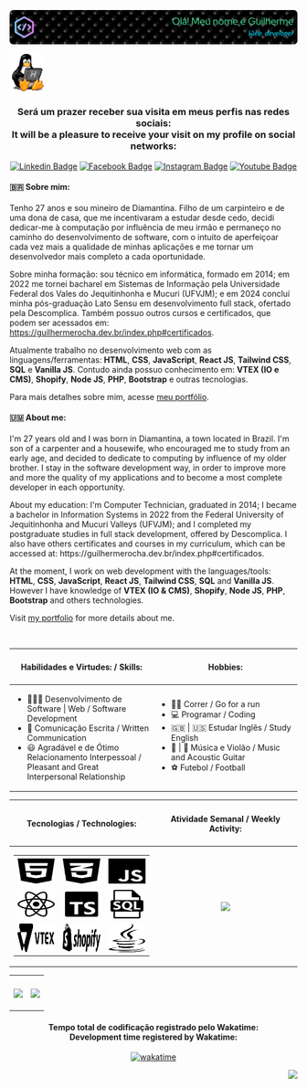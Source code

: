 <div align=center>
    
![Header](./github-header-image-2.png)

</div>

<div align="left">
    <img width=60 src="./linux_programming.gif">
</div>

<h3 align="center" margin="5px">Será um prazer receber sua visita em meus perfis nas redes sociais: <br />It will be a pleasure to receive your visit on my profile on social networks:</h3>

<div align="center">
    
[![Linkedin Badge](https://img.shields.io/badge/-LinkedIn-blue?style=flat-square&logo=Linkedin&logoColor=white&link=https://www.linkedin.com/in/guilherme-rocha-leite/)](https://www.linkedin.com/in/guilherme-rocha-leite/)  [![Facebook Badge](https://img.shields.io/badge/Facebook-1877F2?style=flat-square&logo=facebook&logoColor=white&link=https://www.facebook.com/guilherme.rocha.dtna/)](https://www.facebook.com/guilherme.rocha.dtna/)  [![Instagram Badge](https://img.shields.io/badge/Instagram-E4405F?style=flat-square&logo=instagram&logoColor=white&link=https://www.instagram.com/guilherme.dtna/)](https://www.instagram.com/guilherme.dtna/)  [![Youtube Badge](https://img.shields.io/badge/-YouTube-ff0000?style=flat-square&labelColor=ff0000&logo=youtube&logoColor=white&link=https://www.youtube.com/channel/UC28bAjWwKIosH8iZDhT1YEw)](https://www.youtube.com/channel/UC28bAjWwKIosH8iZDhT1YEw) 
    
</div>

<h4>
    🇧🇷️ Sobre mim:
</h4>

<p>
Tenho 27 anos e sou mineiro de Diamantina. Filho de um carpinteiro e de uma dona de casa, que me incentivaram a estudar desde cedo, decidi dedicar-me à computação por influência de meu irmão e permaneço no caminho do desenvolvimento de software, com o intuito de aperfeiçoar cada vez mais a qualidade de minhas aplicações e me tornar um desenvolvedor mais completo a cada oportunidade.
</p>

<p>Sobre minha formação: sou técnico em informática, formado em 2014; em 2022 me tornei bacharel em Sistemas de Informação pela Universidade Federal dos Vales do Jequitinhonha e Mucuri (UFVJM); e em 2024 concluí minha pós-graduação Lato Sensu em desenvolvimento full stack, ofertado pela Descomplica. Também possuo outros cursos e certificados, que podem ser acessados em: <a href="https://guilhermerocha.dev.br/index.php#certificados">https://guilhermerocha.dev.br/index.php#certificados</a>.</p>

<p>Atualmente trabalho no desenvolvimento web com as linguagens/ferramentas: <strong>HTML</strong>, <strong>CSS</strong>, <strong>JavaScript</strong>, <strong>React JS</strong>, <strong>Tailwind CSS</strong>, <strong>SQL</strong> e <strong>Vanilla JS</strong>. Contudo ainda possuo conhecimento em: <strong>VTEX (IO e CMS)</strong>, <strong>Shopify</strong>, <strong>Node JS</strong>, <strong>PHP</strong>, <strong>Bootstrap</strong> e outras tecnologias.</p>

<p>Para mais detalhes sobre mim, acesse <a href="https://guilhermerocha.dev.br/" target="_blank">meu portfólio</a>.</p>

<h4>
    🇺🇲️ About me:
</h4>

<p>
    I'm 27 years old and I was born in Diamantina, a town located in Brazil. I'm son of a carpenter and a housewife, who encouraged me to study from an early age, and decided to dedicate to computing by influence of my older brother. I stay in the software development way, in order to improve more and more the quality of my applications and to become a most complete developer in each opportunity.
</p>

<p>
    About my education: I'm Computer Technician, graduated in 2014; I became a bachelor in Information Systems in 2022 from the Federal University of Jequitinhonha and Mucuri Valleys (UFVJM); and I completed my postgraduate studies in full stack development, offered by Descomplica. I also have others certificates and courses in my curriculum, which can be accessed at: https://guilhermerocha.dev.br/index.php#certificados.
</p>

<p>
    At the moment, I work on web development with the languages/tools: <strong>HTML</strong>, <strong>CSS</strong>, <strong>JavaScript</strong>, <strong>React JS</strong>, <strong>Tailwind CSS</strong>, <strong>SQL</strong> and <strong>Vanilla JS</strong>. However I have knowledge of  <strong>VTEX (IO & CMS)</strong>, <strong>Shopify</strong>, <strong>Node JS</strong>, <strong>PHP</strong>, <strong>Bootstrap</strong> and others technologies.
</p>

<p>Visit <a target="_blank" href="https://guilhermerocha.dev.br/">my portfolio</a> for more details about me.</p>

<br>

<div align="center">
    <table width="100vh">
        <thead>
            <tr>
                <th width="50%">
                    <h4>
                        Habilidades e Virtudes: / Skills:
                    </h4>
                </th>
                <th width="50%">
                    <h4>
                        Hobbies:
                    </h4>
                </th>
            </tr>
        </thead>
        <tbody>
            <tr>
                <td width="50%">
                    <ul>
                        <li>👨🏻‍💻 Desenvolvimento de Software | Web / Software Development</li>
                        <li>📝 Comunicação Escrita / Written Communication</li>
                        <li>😃 Agradável e de Ótimo Relacionamento Interpessoal / Pleasant and Great Interpersonal Relationship</li>
                    </ul>
                </td>
                <td width="50%">
                    <ul>
                        <li>🏃‍♂️ Correr / Go for a run</li>
                        <li>💻 Programar / Coding</li>
                        <li>🇬🇧 | 🇺🇸 Estudar Inglês / Study English</li>
                        <li>🎵 | 🎸 Música e Violão / Music and Acoustic Guitar</li>
                        <li>⚽ Futebol / Football</li>
                    </ul>
                </td>
            </tr>
        </tbody>
    </table>
</div>

<div align="center">
    <table width="100vw">
        <thead>
            <tr>
                <th width="50%">
                    <h4>Tecnologias / Technologies:</h4>
                </th>
                <th width="50%">
                    <h4>Atividade Semanal / Weekly Activity:</h4>
                </th>
            </tr>
        </thead>
        <tbody>
            <tr>
                <td width="50%">
                    <p align="center">
                        <table align="center">
                            <tbody>
                                <tr border=0>
                                    <td><img src="html5-brands.svg" width="100" height="50" title="HTML5"></td>
                                    <td><img src="css3-alt-brands.svg" width="100" height="50" title="CSS3 (CSS puro, SASS e Tailwind)"></td>
                                    <td><img src="js-brands.svg" width="100" height="50" title="JavaScript"></td>
                                </tr>
                                <tr border=0>
                                    <td><img src="react-brands.svg" width="100" height="50" title="ReactJS"></td>
                                    <td><img src="typescript-icon.svg" width="100" height="50" title="TypeScript"></td>
                                    <td><img src="sql-icon.svg" width="100" height="50" title="SQL"></td>
                                </tr>
                                <tr border=0>
                                    <td><img src="vtex.svg" width="100" height="50" title="VTEX"></td>
                                    <td><img src="https://raw.githubusercontent.com/guilhermeDTNA/guilhermeDTNA/87b3aaf8b56f2836acf3c59e8d38058a67082771/shopify.svg" width="100" height="50" title="Shopify"></td>
                                    <td><img src="java-brands.svg" width="100" height="50" title="Java"></td>
                                </tr>
                            </tbody>
                        </table>
                    </p>
                </td>
                <td width="50%">
                    <p align="center">
                        <a href="https://wakatime.com/@guilhermeDTNA" target="_blank" title="Acessar meu perfil no Wakatime">
                            <img
                            align="center"
                            height="245"
                            src="https://github-readme-stats.vercel.app/api/wakatime?username=guilhermeDTNA&border_radius=5%&v=2&hide_border=true"
                            />
                        </a>
                    </p>
                </td>
            </tr>
        </tbody>
    </table>
</div>
<div align="center">
    <table width="100vw">
        <tbody>
            <tr>
                <td width="50%" align="center">
                    <h4>
                        <a href="#">
                                <img
                                align="center"
                                height="165"
                                src="https://github-readme-stats-sigma-five.vercel.app/api?username=guilhermeDTNA&count_private=true&show_icons=true&theme=highcontrast&border_radius=5%&locale=pt-br"
                                />
                            </a>
                    </h4>
                </td>
                <td width="50%" align="center">
                    <h4>
                        <a href="#">
                                <img
                                align="center"
                                height="100%"
                                src="https://github-readme-stats-sigma-five.vercel.app/api/top-langs/?username=guilhermeDTNA&border_radius=5%&layout=compact&locale=pt-br&hide_border=true"
                                />
                        </a>
                    </h4>   
                </td>
            </tr>
        </tbody>
    </table>
</div>

<div align="center">
<h4>Tempo total de codificação registrado pelo Wakatime:<br />Development time registered by Wakatime:</h4>
    
[![wakatime](https://wakatime.com/badge/user/e00141c8-da3e-4eba-9de1-ea951a69afcf.svg)](https://wakatime.com/@e00141c8-da3e-4eba-9de1-ea951a69afcf)
</div>

<div align="right">

![](https://komarev.com/ghpvc/?username=guilhermeDTNA&color=blueviolet&style=plastic&label=Profile+views:)

<div>
